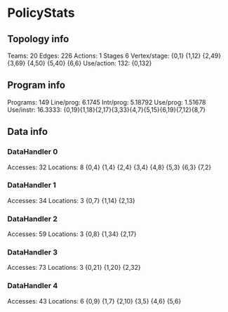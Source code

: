 # PolicyStats
## Topology info
Teams:		20
Edges:		226
Actions:	1
Stages		6
Vertex/stage:	{0,1} {1,12} {2,49} {3,69} {4,50} {5,40} {6,6} 
Use/action:	132: {0,132} 

## Program info
Programs:	149
Line/prog:	6.1745
Intr/prog:	5.18792
Use/prog:	1.51678
Use/instr:	16.3333: {0,19}{1,18}{2,17}{3,33}{4,7}{5,15}{6,19}{7,12}{8,7}

## Data info

### DataHandler 0
Accesses:	32
Locations:	8
{0,4} {1,4} {2,4} {3,4} {4,8} {5,3} {6,3} {7,2} 

### DataHandler 1
Accesses:	34
Locations:	3
{0,7} {1,14} {2,13} 

### DataHandler 2
Accesses:	59
Locations:	3
{0,8} {1,34} {2,17} 

### DataHandler 3
Accesses:	73
Locations:	3
{0,21} {1,20} {2,32} 

### DataHandler 4
Accesses:	43
Locations:	6
{0,9} {1,7} {2,10} {3,5} {4,6} {5,6} 